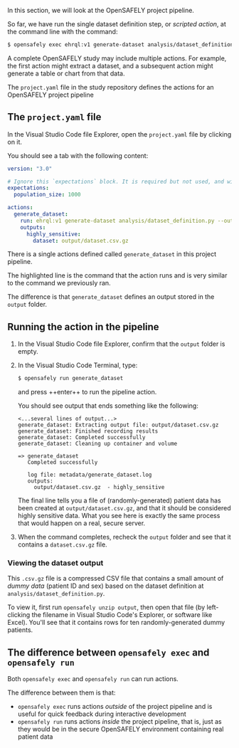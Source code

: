 In this section,
we will look at the OpenSAFELY project pipeline.

So far,
we have run the single dataset definition step, or *scripted action*,
at the command line with the command:

```sh
$ opensafely exec ehrql:v1 generate-dataset analysis/dataset_definition.py`
```

A complete OpenSAFELY study may include multiple actions.
For example, the first action might extract a dataset,
and a subsequent action might generate a table or chart from that data.

The `project.yaml` file in the study repository
defines the actions for an OpenSAFELY project pipeline

## The `project.yaml` file

In the Visual Studio Code file Explorer,
open the `project.yaml` file by clicking on it.

You should see a tab with the following content:

```yaml linenums="1" hl_lines="9"
version: "3.0"

# Ignore this `expectations` block. It is required but not used, and will be removed in future versions.
expectations:
  population_size: 1000

actions:
  generate_dataset:
    run: ehrql:v1 generate-dataset analysis/dataset_definition.py --output output/dataset.csv.gz
    outputs:
      highly_sensitive:
        dataset: output/dataset.csv.gz
```

There is a single actions defined called `generate_dataset`
in this project pipeline.

The highlighted line is the command that the action runs
and is very similar to the command we previously ran.

The difference is that `generate_dataset` defines an output
stored in the `output` folder.

## Running the action in the pipeline

1. In the Visual Studio Code file Explorer,
   confirm that the `output` folder is empty.
2. In the Visual Studio Code Terminal,
   type:

   ```sh
   $ opensafely run generate_dataset
   ```

   and press ++enter++ to run the pipeline action.

   You should see output that ends something like the following:

   ```
   <...several lines of output...>
   generate_dataset: Extracting output file: output/dataset.csv.gz
   generate_dataset: Finished recording results
   generate_dataset: Completed successfully
   generate_dataset: Cleaning up container and volume

   => generate_dataset
      Completed successfully

      log file: metadata/generate_dataset.log
      outputs:
        output/dataset.csv.gz  - highly_sensitive
   ```

   The final line tells you a file of (randomly-generated) patient data has been created at
   `output/dataset.csv.gz`, and that it should be considered highly sensitive
   data. What you see here is exactly the same process that would happen on a real, secure
   server.
3. When the command completes,
   recheck the `output` folder
   and see that it contains a `dataset.csv.gz` file.

### Viewing the dataset output

This `.csv.gz` file is a compressed CSV file that contains a small amount of *dummy data* (patient ID and sex)
based on the dataset definition at `analysis/dataset_definition.py`.

To view it, first run `opensafely unzip output`, then open that
file (by left-clicking the filename in Visual Studio Code's Explorer, or
software like Excel). You'll see that it contains rows for ten
randomly-generated dummy patients.

## The difference between `opensafely exec` and `opensafely run`

Both `opensafely exec` and `opensafely run` can run actions.

The difference between them is that:

* `opensafely exec` runs actions *outside* of the project pipeline
  and is useful for quick feedback during interactive development
* `opensafely run` runs actions *inside* the project pipeline,
  that is, just as they would be in the secure OpenSAFELY environment
  containing real patient data
